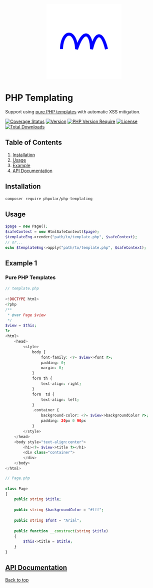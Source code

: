 <p align="center">
  <a href="https://github.com/phpolar"><img src="phpolar.svg" width="240" alt="Phpolar Logo" /></a>
</p>

# PHP Templating

Support using [pure PHP templates](#pure-php-templates) with automatic XSS mitigation.

[![Coverage Status](https://coveralls.io/repos/github/phpolar/php-templating/badge.svg?branch=main)](https://coveralls.io/github/phpolar/php-templating?branch=main) [![Version](http://poser.pugx.org/phpolar/php-templating/version)](https://packagist.org/packages/phpolar/php-templating) [![PHP Version Require](http://poser.pugx.org/phpolar/php-templating/require/php)](https://packagist.org/packages/phpolar/php-templating) [![License](http://poser.pugx.org/phpolar/php-templating/license)](https://packagist.org/packages/phpolar/php-templating) [![Total Downloads](http://poser.pugx.org/phpolar/php-templating/downloads)](https://packagist.org/packages/phpolar/php-templating)

## Table of Contents

1. [Installation](#installation)
1. [Usage](#usage)
1. [Example](#example-1)
1. [API Documentation](#api-documentation)

## Installation

```bash
composer require phpolar/php-templating
```

## Usage
```php
$page = new Page();
$safeContext = new HtmlSafeContext($page);
$templateEng->render("path/to/template.php", $safeContext);
// or...
echo $templateEng->apply("path/to/template.php", $safeContext);
```

## Example 1

### Pure PHP Templates

```php
// template.php

<!DOCTYPE html>
<?php
/**
 * @var Page $view
 */
$view = $this;
?>
<html>
    <head>
        <style>
            body {
                font-family: <?= $view->font ?>;
                padding: 0;
                margin: 0;
            }
            form th {
                text-align: right;
            }
            form  td {
                text-align: left;
            }
            .container {
                background-color: <?= $view->backgroundColor ?>;
                padding: 20px 0 90px
            }
        </style>
    </head>
    <body style="text-align:center">
        <h1><?= $view->title ?></h1>
        <div class="container">
        </div>
    </body>
</html>
```
```php
// Page.php

class Page
{
    public string $title;

    public string $backgroundColor = "#fff";

    public string $font = "Arial";

    public function __construct(string $title)
    {
        $this->title = $title;
    }
}

```

## [API Documentation](https://phpolar.github.io/php-templating-api/)

[Back to top](#php-templating)

